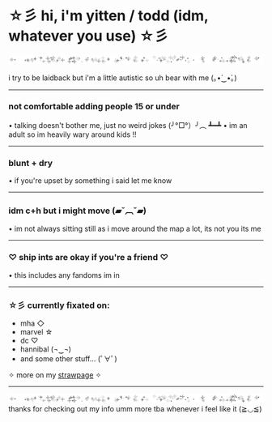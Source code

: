 # ☆彡 hi, i'm yitten / todd (idm, whatever you use) ☆彡

![](https://raw.githubusercontent.com/yittens/info/main/starl.gif)


i try to be laidback but i'm a little autistic so uh bear with me (｡•́‿•̀｡)

---

###  **not comfortable adding people 15 or under**  
• talking doesn't bother me, just no weird jokes (╯°□°）╯︵ ┻━┻
• im an adult so im heavily wary around kids !!


---

###  **blunt + dry** 
• if you're upset by something i said let me know

---

###  idm c+h but i might move  (▰˘︹˘▰)
• im not always sitting still as i move around the map a lot, its not you its me

---

### ♡ **ship ints are okay if you're a friend** ♡
• this includes any fandoms im in

---

### ☆彡 currently fixated on:
- mha ◇
- marvel ☆
- dc ♡
- hannibal (¬‿¬)
- and some other stuff... (ﾟ∀ﾟ)

✧ more on my [strawpage](https://yitten.straw.page) ✧

---
![](https://raw.githubusercontent.com/yittens/info/main/starl.gif)
 thanks for checking out my info umm more tba whenever i feel like it (≧◡≦)
